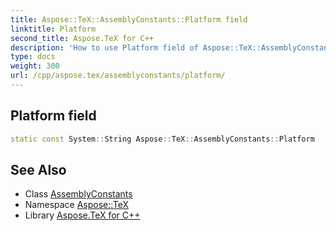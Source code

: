 ```yaml
---
title: Aspose::TeX::AssemblyConstants::Platform field
linktitle: Platform
second_title: Aspose.TeX for C++
description: 'How to use Platform field of Aspose::TeX::AssemblyConstants class in C++.'
type: docs
weight: 300
url: /cpp/aspose.tex/assemblyconstants/platform/
---
```

## Platform field




```cpp
static const System::String Aspose::TeX::AssemblyConstants::Platform
```

## See Also

* Class [AssemblyConstants](../)
* Namespace [Aspose::TeX](../../)
* Library [Aspose.TeX for C++](../../../)
